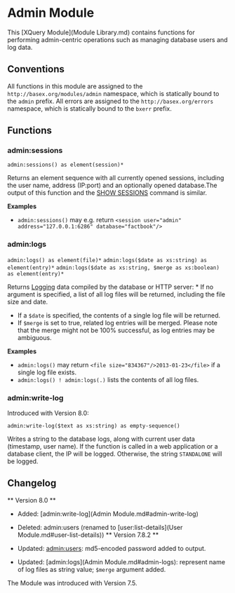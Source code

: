 
# Admin Module
 


 
This [XQuery Module](Module Library.md) contains functions for performing admin-centric operations such as managing database users and log data. 

 
## Conventions

All functions in this module are assigned to the `http://basex.org/modules/admin` namespace, which is statically bound to the `admin` prefix. All errors are assigned to the `http://basex.org/errors` namespace, which is statically bound to the `bxerr` prefix. 

 
## Functions

### admin:sessions

`admin:sessions() as element(session)*`

Returns an element sequence with all currently opened sessions, including the user name, address (IP:port) and an optionally opened database.The output of this function and the [SHOW SESSIONS](Commands.md#SHOW_SESSIONS) command is similar. 

**Examples**

 * `admin:sessions()`  may e.g. return `<session user="admin" address="127.0.0.1:6286" database="factbook"/>`


### admin:logs

`admin:logs() as element(file)*`
`admin:logs($date as xs:string) as element(entry)*`
`admin:logs($date as xs:string, $merge as xs:boolean) as element(entry)*`

Returns [Logging](Logging.md) data compiled by the database or HTTP server:  * If no argument is specified, a list of all log files will be returned, including the file size and date. 
 * If a `$date` is specified, the contents of a single log file will be returned. 
 * If `$merge` is set to true, related log entries will be merged. Please note that the merge might not be 100% successful, as log entries may be ambiguous. 


**Examples**

 * `admin:logs()`  may return `<file size="834367"/>2013-01-23</file>` if a single log file exists. 
 * `admin:logs() ! admin:logs(.)`  lists the contents of all log files. 


### admin:write-log

Introduced with Version 8.0: 


`admin:write-log($text as xs:string) as empty-sequence()`

Writes a string to the database logs, along with current user data (timestamp, user name). If the function is called in a web application or a database client, the IP will be logged. Otherwise, the string `STANDALONE` will be logged. 

 
## Changelog
** Version 8.0 **

 * Added: [admin:write-log](Admin Module.md#admin-write-log)
 * Deleted: admin:users (renamed to [user:list-details](User Module.md#user-list-details)) 
** Version 7.8.2 **

 * Updated: [admin:users](.md): md5-encoded password added to output. 
 * Updated: [admin:logs](Admin Module.md#admin-logs): represent name of log files as string value; `$merge` argument added. 

The Module was introduced with Version 7.5. 


